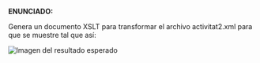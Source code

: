 **ENUNCIADO:**

Genera un documento XSLT para transformar el archivo activitat2.xml para que se muestre tal que así:

![Imagen del resultado esperado]("https://github.com/sufigueroa87/dam/blob/main/lenguajes_de_marcas/XSLT/ejercicio_0001/activitat2_xslt.jpg")
